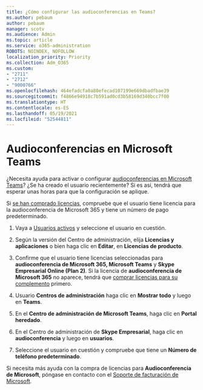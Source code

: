 ```yaml
---
title: ¿Cómo configurar las audioconferencias en Teams?
ms.author: pebaum
author: pebaum
manager: scotv
ms.audience: Admin
ms.topic: article
ms.service: o365-administration
ROBOTS: NOINDEX, NOFOLLOW
localization_priority: Priority
ms.collection: Adm_O365
ms.custom:
- "2711"
- "2712"
- "9000766"
ms.openlocfilehash: 464efadcfa0a80efecad107199e669dbadfbae39
ms.sourcegitcommit: f4866e94918c7b591ad0cd3b58169d340bcc7f00
ms.translationtype: HT
ms.contentlocale: es-ES
ms.lasthandoff: 05/19/2021
ms.locfileid: "52544811"
---
```

# <a name="microsoft-teams--audio-conferencing"></a>Audioconferencias en Microsoft Teams

¿Necesita ayuda para activar o configurar [audioconferencias en Microsoft Teams](/microsoftteams/set-up-audio-conferencing-in-teams)?  ¿Se ha creado el usuario recientemente? Si es así, tendrá que esperar unas horas para que la configuración se aplique.

Si [se han comprado licencias](/microsoftteams/set-up-audio-conferencing-in-teams#step-2-get-and-assign-licenses), compruebe que el usuario tiene licencia para la audioconferencia de Microsoft 365 y tiene un número de pago predeterminado.

1. Vaya a [Usuarios activos](https://admin.microsoft.com/Adminportal/Home?source=applauncher#/users) y seleccione el usuario en cuestión.

2. Según la versión del Centro de administración, elija **Licencias y aplicaciones** o bien haga clic en **Editar**, en **Licencias de producto**.

3. Confirme que el usuario tiene licencias seleccionadas para **audioconferencia de Microsoft 365, Microsoft Teams** y **Skype Empresarial Online (Plan 2)**. Si la licencia de **audioconferencia de Microsoft 365** no aparece, tendrá que [comprar licencias para su complemento](/microsoftteams/teams-add-on-licensing/microsoft-teams-add-on-licensing?tabs=small-business) primero.

4. Usuario **Centros de administración** haga clic en **Mostrar todo** y luego en **Teams**.

5. En el **Centro de administración de Microsoft Teams**, haga clic en **Portal heredado**.

6. En el Centro de administración de **Skype Empresarial**, haga clic en **audioconferencia** y luego en **usuarios**.

7. Seleccione el usuario en cuestión y compruebe que tiene un **Número de teléfono predeterminado**.

Si necesita más ayuda con la compra de licencias para **Audioconferencia de Microsoft**, póngase en contacto con el [Soporte de facturación de Microsoft](https://go.microsoft.com/fwlink/p/?linkid=518322).
